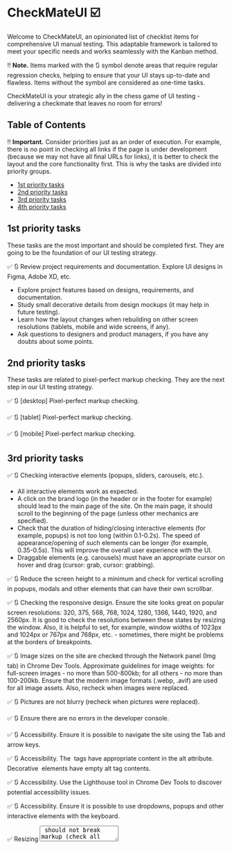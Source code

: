 # CheckMateUI ☑️

Welcome to CheckMateUI, an opinionated list of checklist items for comprehensive UI manual testing. This adaptable framework is tailored to meet your specific needs and works seamlessly with the Kanban method.

‼️ **Note.** Items marked with the 🔃 symbol denote areas that require regular regression checks, helping to ensure that your UI stays up-to-date and flawless. Items without the symbol are considered as one-time tasks.

CheckMateUI is your strategic ally in the chess game of UI testing - delivering a checkmate that leaves no room for errors!

## Table of Contents

‼️ **Important.** Consider priorities just as an order of execution. For example, there is no point in checking all links if the page is under development (because we may not have all final URLs for links), it is better to check the layout and the core functionality first. This is why the tasks are divided into priority groups.
    
- [1st priority tasks](#1st-priority-tasks)
- [2nd priority tasks](#2nd-priority-tasks)
- [3rd priority tasks](#3rd-priority-tasks)
- [4th priority tasks](#4th-priority-tasks)

## 1st priority tasks

These tasks are the most important and should be completed first. They are going to be the foundation of our UI testing strategy.

✅ 🔃 Review project requirements and documentation. Explore UI designs in Figma, Adobe XD, etc.
- Explore project features based on designs, requirements, and documentation.
- Study small decorative details from design mockups (it may help in future testing).
- Learn how the layout changes when rebuilding on other screen resolutions (tablets, mobile and wide screens, if any).
- Ask questions to designers and product managers, if you have any doubts about some points.

## 2nd priority tasks

These tasks are related to pixel-perfect markup checking. They are the next step in our UI testing strategy.

✅ 🔃 [desktop] Pixel-perfect markup checking.

✅ 🔃 [tablet] Pixel-perfect markup checking.

✅ 🔃 [mobile] Pixel-perfect markup checking.
    
## 3rd priority tasks

✅ 🔃 Checking interactive elements (popups, sliders, carousels, etc.).
- All interactive elements work as expected.
- A click on the brand logo (in the header or in the footer for example) should lead to the main page of the site. On the main page, it should scroll to the beginning of the page (unless other mechanics are specified).
- Check that the duration of hiding/closing interactive elements (for example, popups) is not too long (within 0.1-0.2s). The speed of appearance/opening of such elements can be longer (for example, 0.35-0.5s). This will improve the overall user experience with the UI.
- Draggable elements (e.g. carousels) must have an appropriate cursor on hover and drag (cursor: grab, cursor: grabbing).

✅ 🔃 Reduce the screen height to a minimum and check for vertical scrolling in popups, modals and other elements that can have their own scrollbar.

✅ 🔃 Checking the responsive design. Ensure the site looks great on popular screen resolutions: 320, 375, 568, 768, 1024, 1280, 1366, 1440, 1920, and 2560px. It is good to check the resolutions between these states by resizing the window. Also, it is helpful to set, for example, window widths of 1023px and 1024px or 767px and 768px, etc. - sometimes, there might be problems at the borders of breakpoints.

✅ 🔃 Image sizes on the site are checked through the Network panel (Img tab) in Chrome Dev Tools. Approximate guidelines for image weights: for full-screen images - no more than 500-800kb; for all others - no more than 100-200kb. Ensure that the modern image formats (.webp, .avif) are used for all image assets. Also, recheck when images were replaced.

✅ 🔃 Pictures are not blurry (recheck when pictures were replaced).

✅ 🔃 Ensure there are no errors in the developer console.

✅ 🔃 Accessibility. Ensure it is possible to navigate the site using the Tab and arrow keys.

✅ 🔃 Accessibility. The <img> tags have appropriate content in the alt attribute. Decorative <img> elements have empty alt tag contents.

✅ 🔃 Accessibility. Use the Lighthouse tool in Chrome Dev Tools to discover potential accessibility issues.

✅ 🔃 Accessibility.  Ensure it is possible to use dropdowns, popups and other interactive elements with the keyboard.

✅ Resizing <textarea> should not break markup (check all textarea on site).

## 4th priority tasks

✅ 🔃 Checking buttons and links.
- All buttons, links work on all pages as expected.
- All buttons and links have a proper cursor on hover (usually `pointer`).
- Buttons on hover have a shorter transition duration. When retracting, a longer transition duration is allowed. This is done to make the site seem to respond more quickly to user actions.
- Buttons/links that have an active state should have a default cursor and nothing should happen when clicking on such elements (an example of such element https://drive.google.com/file/d/1Vb1Ct-_Wm86Eah6Bskj-8rhbUh5iYbmN/view? usp=sharing).
- Check that the text of the buttons cannot be selected with the mouse (to avoid text selection when double-clicking).
- For small buttons, the click area should be expanded. [Example](https://codesandbox.io/s/expanded-click-area-example-bltliu?file=/src/main.scss)
- Buttons and links have standard :hover, :active states. These states should be noticeable (e.g. changing opacity from 1 to 0.9; won't work).
- Links leading to external sites should open pages in a new tab so as not to take the user away from the page (`target="_blank"` attribute should be used). The same goes for `mailto` links.

✅ 🔃 There is no horizontal scroll on all pages and at all resolutions (on touch devices, swipe right/left of the pages to check).

✅ 🔃 There is no horizontal scroll on all pages and at all resolutions (on touch devices, swipe right/left of the pages to check).

✅ 🔃 Check that a custom 404 page is displayed (and not the standard nginx/Apache, for example). Recheck the 404 page also on the production version of the site.

✅ Favicon is added.

✅ Webmanifest is added.

✅ For the production version of the site, the sharing image should be loaded when posting to social networks and messengers.
- Facebook.
- LinkedIn.
- Twitter.
- etc.

✅ The <title> and <meta name="description"> tags have the correct content on all pages.

✅ Page speed tested using Lighthouse tool in Chrome Dev Tools and here https://developers.google.com/speed/pagespeed/insights/. Invite developers to make changes based on the results of the review, guided by common sense.

✅ Testing all pages in different browsers on different devices. 
- [real device] MacBook Pro, Google Chrome – current version.
- [real device] MacBook Pro, Firefox – current version.
- [real device] MacBook Pro, Safari – current version.
- [real device] iPad, Safari – old version.
- [real device] iPhone SE 1, Safari – old version.
- [real device] iPhone SE 1, Chrome – current version.
- [real device] iPhone 11, Safari – older version.
- [real device] Xiaomi 5A/6A, Chrome – current version.
- [virtual] macOs Big Sur, Safari 14.
- [virtual] Windows 11, Firefox 107.
- [virtual] Windows 11, Edge 100.
- [virtual] Windows 7, Opera 80.
